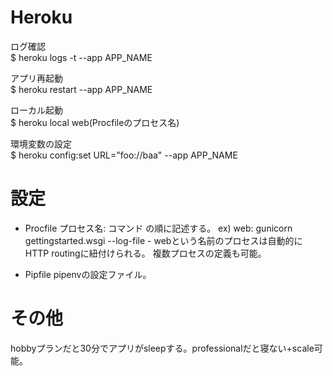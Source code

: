 # Heroku

ログ確認  
$ heroku logs -t --app APP_NAME  

アプリ再起動  
$ heroku restart --app APP_NAME  

ローカル起動  
$ heroku local web(Procfileのプロセス名)  

環境変数の設定  
$ heroku config:set URL="foo://baa" --app APP_NAME  

# 設定
* Procfile
プロセス名: コマンド の順に記述する。
ex) web: gunicorn gettingstarted.wsgi --log-file -
webという名前のプロセスは自動的にHTTP routingに紐付けられる。
複数プロセスの定義も可能。

* Pipfile
pipenvの設定ファイル。

# その他
hobbyプランだと30分でアプリがsleepする。professionalだと寝ない+scale可能。
